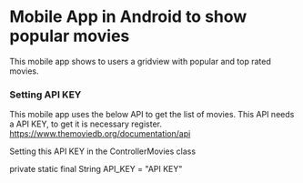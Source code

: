 # Mobile App in Android to show popular movies

This mobile app shows to users a gridview with popular and top rated movies.

### Setting API KEY
This mobile app uses the below API to get the list of movies. This API needs a API KEY, to get it is necessary register.
https://www.themoviedb.org/documentation/api

Setting this API KEY in the ControllerMovies class

private static final String API_KEY = "API KEY"